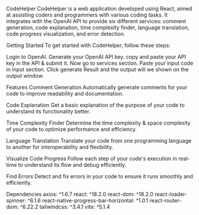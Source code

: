 CodeHelper
CodeHelper is a web application developed using React, aimed at assisting coders and programmers with various coding tasks. It integrates with the OpenAI API to provide six different services: comment generation, code explanation, time complexity finder, language translation, code progress visualization, and error detection.

Getting Started
To get started with CodeHelper, follow these steps:

Login to OpenAI.
Generate your OpenAI API key.
copy and paste your API key in the API & submit it.
Now go to services section.
Paste your input code in input section.
Click generate Result and the output will we shown on the output window.

Features
Comment Generation
Automatically generate comments for your code to improve readability and documentation.

Code Explanation
Get a basic explanation of the purpose of your code to understand its functionality better.

Time Complexity Finder
Determine the time complexity & space complexity of your code to optimize performance and efficiency.

Language Translation
Translate your code from one programming language to another for interoperability and flexibility.

Visualize Code Progress
Follow each step of your code's execution in real-time to understand its flow and debug efficiently.

Find Errors
Detect and fix errors in your code to ensure it runs smoothly and efficiently.

Dependencies
axios: ^1.6.7
react: ^18.2.0
react-dom: ^18.2.0
react-loader-spinner: ^6.1.6
react-native-progress-bar-horizontal: ^1.0.1
react-router-dom: ^6.22.2
tailwindcss: ^3.4.1
vite: ^5.1.4
